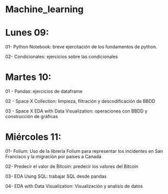 # Machine_learning
# Lunes 09:
01- Python Notebook: breve ejercitación de los fundamentos de python.

02- Condicionales: ejercicios sobre las condicionales 

# Martes 10: 
01 - Pandas: ejercicios de dataframe

02 - Space X Collection: limpieza, filtración y descodificación de BBDD

03 - Space X EDA with Data Visualization: operaciones con BBDD y construcción de gráficas

# Miércoles 11:
01-  Folium: Uso de la librería Folium para representar los incidentes en San Francisco y la migración por paises a Canadá

02- Predecir el valor de Bitcoin: predecir los valores del Bitcoin

03- EDA Using SQL: trabajar SQL desde pandas

04- EDA with Data Visualization: Visualización y analisis de datos 
